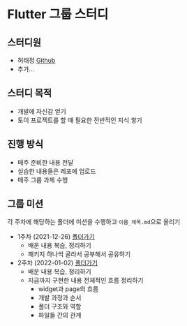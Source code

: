 # Flutter 그룹 스터디

## 스터디원

- 허태정 [Github](https://github.com/Aqudi)
- 추가...

## 스터디 목적

- 개발에 자신감 얻기
- 토이 프로젝트를 할 때 필요한 전반적인 지식 쌓기

## 진행 방식

- 매주 준비한 내용 전달
- 실습한 내용들은 레포에 업로드
- 매주 그룹 과제 수행

## 그룹 미션

각 주차에 해당하는 폴더에 미션을 수행하고 `이름_제목.md`으로 올리기

- 1주차 (2021-12-26) [폴더가기](./week1)
  - 배운 내용 복습, 정리하기
  - 패키지 하나씩 골라서 공부해서 공유하기
- 2주차 (2022-01-02) [폴더가기](./week2)
  - 배운 내용 복습, 정리하기
  - 지금까지 구현한 내용 전체적인 흐름 정리하기
    - widget과 page의 흐름
    - 개발 과정과 순서
    - 폴더 구조와 역할
    - 파일들 간의 관계
